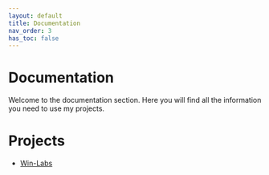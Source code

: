 ```yaml
---
layout: default
title: Documentation
nav_order: 3
has_toc: false
---
```


# Documentation

Welcome to the documentation section. Here you will find all the information you need to use my projects.


# Projects

- [Win-Labs](/docs/Win-Labs/)


